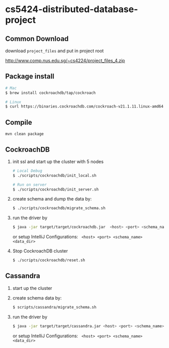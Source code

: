 # cs5424-distributed-database-project

## Common Download
download `project_files` and put in project root

http://www.comp.nus.edu.sg/~cs4224/project_files_4.zip 

## Package install 
```zsh
# Mac
$ brew install cockroachdb/tap/cockroach 

# Linux
$ curl https://binaries.cockroachdb.com/cockroach-v21.1.11.linux-amd64.tgz | tar -xz && sudo cp -i cockroach-v21.1.11.linux-amd64/cockroach /usr/local/bin/
```

## Compile
```
mvn clean package
```

## CockroachDB
1.  init ssl and start up the cluster with 5 nodes

    ```zsh
    # Local Debug
    $ ./scripts/cockroachdb/init_local.sh
    
    # Run on server
    $ ./scripts/cockroachdb/init_server.sh
    ```

2. create schema and dump the data by:
    ```zsh
    $ ./scripts/cockroachdb/migrate_schema.sh
    ```

3. run the driver by
    ```zsh
    $ java -jar target/target/cockroachdb.jar  <host> <port> <schema_name> <data_dir>
    ```
    or setup IntelliJ Configurations: ` <host> <port> <schema_name> <data_dir>`


4. Stop CockroachDB cluster 
    ```zsh
    $ ./scripts/cockroachdb/reset.sh
    ```


## Cassandra
1. start up the cluster
    
2. create schema data by:
    ```zsh
    $ scripts/cassandra/migrate_schema.sh
    ```

3. run the driver by
    ```zsh
    $ java -jar target/target/cassandra.jar <host> <port> <schema_name> <data_dir>
    ```
   or setup IntelliJ Configurations: ` <host> <port> <schema_name> <data_dir>`
